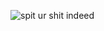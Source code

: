 ![spit ur shit indeed](https://github.com/andrewrannells/congenial-waffle/assets/163074010/965c6b4a-e96f-4f81-97a6-d09f23f9bcb0)
